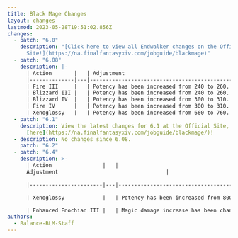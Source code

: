 ```yaml
---
title: Black Mage Changes
layout: changes
lastmod: 2023-05-28T19:51:02.856Z
changes:
  - patch: "6.0"
    description: "[Click here to view all Endwalker changes on the Official
      Site!](https://na.finalfantasyxiv.com/jobguide/blackmage)"
  - patch: "6.08"
    description: |-
      | Action       |   | Adjustment                                  |
      |--------------|---|---------------------------------------------|
      | Fire III     |   | Potency has been increased from 240 to 260. |
      | Blizzard III |   | Potency has been increased from 240 to 260. |
      | Blizzard IV  |   | Potency has been increased from 300 to 310. |
      | Fire IV      |   | Potency has been increased from 300 to 310. |
      | Xenoglossy   |   | Potency has been increased from 660 to 760. |
  - patch: "6.1"
    description: View the latest changes for 6.1 at the Official Site, located
      [here](https://na.finalfantasyxiv.com/jobguide/blackmage/)!
  - description: No changes since 6.08.
    patch: "6.2"
  - patch: "6.4"
    description: >-
      | Action                |   |
      Adjustment                                  |

      |-----------------------|---|---------------------------------------------|

      | Xenoglossy            |   | Potency has been increased from 800 to 880. |

      | Enhanced Enochian III |   | Magic damage increase has been changed from 21% to 23%. |
authors:
  - Balance-BLM-Staff
---
```

